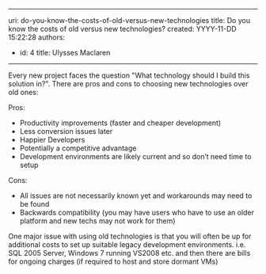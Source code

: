 

---
uri: do-you-know-the-costs-of-old-versus-new-technologies
title: Do you know the costs of old versus new technologies?
created: YYYY-11-DD 15:22:28
authors:
  - id: 4
    title: Ulysses Maclaren
---




<span class='intro'> Every new project faces the question &quot;What technology should I build this solution in?&quot;. There are pros and cons to choosing new technologies over old ones&#58; </span>

<p>Pros&#58;</p>
<ul>
<li>Productivity improvements (faster and cheaper development)</li>
<li>Less conversion issues later</li>
<li>Happier Developers</li>
<li>Potentially a competitive advantage</li>
<li>Development environments are likely current and so don’t need time to setup</li>
</ul>

<p>Cons&#58;</p>
<ul>
<li>All issues are not necessarily known yet and workarounds may need to be found</li>
<li>Backwards compatibility (you may have users who have to use an older platform and new techs may not work for them)</li>
</ul>

<p>One major issue with using old technologies is that you will often be up for additional costs to set up suitable legacy development environments. i.e. SQL 2005 Server, Windows 7 running VS2008 etc. and then there are bills for ongoing charges (if required to host and store dormant VMs)</p>



